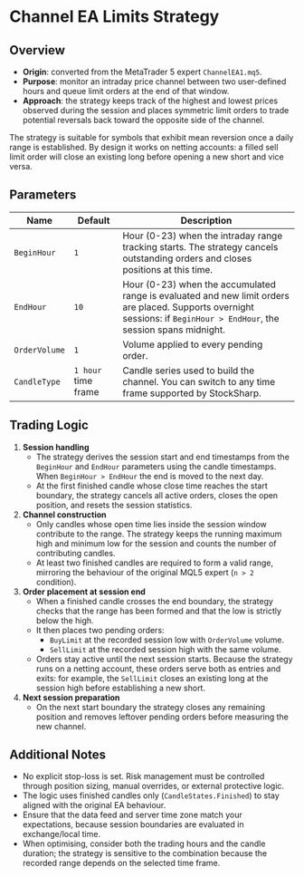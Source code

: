 # Channel EA Limits Strategy

## Overview
- **Origin**: converted from the MetaTrader 5 expert `ChannelEA1.mq5`.
- **Purpose**: monitor an intraday price channel between two user-defined hours and queue limit orders at the end of that window.
- **Approach**: the strategy keeps track of the highest and lowest prices observed during the session and places symmetric limit orders to trade potential reversals back toward the opposite side of the channel.

The strategy is suitable for symbols that exhibit mean reversion once a daily range is established. By design it works on netting accounts: a filled sell limit order will close an existing long before opening a new short and vice versa.

## Parameters
| Name | Default | Description |
| --- | --- | --- |
| `BeginHour` | `1` | Hour (0-23) when the intraday range tracking starts. The strategy cancels outstanding orders and closes positions at this time. |
| `EndHour` | `10` | Hour (0-23) when the accumulated range is evaluated and new limit orders are placed. Supports overnight sessions: if `BeginHour > EndHour`, the session spans midnight. |
| `OrderVolume` | `1` | Volume applied to every pending order. |
| `CandleType` | `1 hour` time frame | Candle series used to build the channel. You can switch to any time frame supported by StockSharp. |

## Trading Logic
1. **Session handling**
   - The strategy derives the session start and end timestamps from the `BeginHour` and `EndHour` parameters using the candle timestamps. When `BeginHour > EndHour` the end is moved to the next day.
   - At the first finished candle whose close time reaches the start boundary, the strategy cancels all active orders, closes the open position, and resets the session statistics.
2. **Channel construction**
   - Only candles whose open time lies inside the session window contribute to the range. The strategy keeps the running maximum high and minimum low for the session and counts the number of contributing candles.
   - At least two finished candles are required to form a valid range, mirroring the behaviour of the original MQL5 expert (`n > 2` condition).
3. **Order placement at session end**
   - When a finished candle crosses the end boundary, the strategy checks that the range has been formed and that the low is strictly below the high.
   - It then places two pending orders:
     - `BuyLimit` at the recorded session low with `OrderVolume` volume.
     - `SellLimit` at the recorded session high with the same volume.
   - Orders stay active until the next session starts. Because the strategy runs on a netting account, these orders serve both as entries and exits: for example, the `SellLimit` closes an existing long at the session high before establishing a new short.
4. **Next session preparation**
   - On the next start boundary the strategy closes any remaining position and removes leftover pending orders before measuring the new channel.

## Additional Notes
- No explicit stop-loss is set. Risk management must be controlled through position sizing, manual overrides, or external protective logic.
- The logic uses finished candles only (`CandleStates.Finished`) to stay aligned with the original EA behaviour.
- Ensure that the data feed and server time zone match your expectations, because session boundaries are evaluated in exchange/local time.
- When optimising, consider both the trading hours and the candle duration; the strategy is sensitive to the combination because the recorded range depends on the selected time frame.
